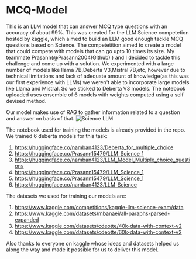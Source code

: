 # MCQ-Model
This is an LLM model that can answer MCQ type questions with an accuracy of about 99%. 
This was created for the LLM Science competetion hosted by kaggle, which aimed to build an LLM good enough tackle MCQ questions based on Science. The competetition aimed to create a model that could compete with models that can go upto 10 times its size.  My teammate Prasann(@Prasann2004(Github) ) and I decided to tackle this challenge and come up with a solution. We experimented with a large number of models like llama 7B,Deberta V3,Mistral 7B,etc, however due to technical limitations and lack of adequate amount of knowledge(as this was our first experience with LLMs) we weren't able to incorporate large models like Llama and Mistral. So we sticked to Deberta V3 models. 
The notebook uploaded uses ensemble of 6 models with weights computed using a self devised method. 

Our model makes use of RAG to gather information related to a question and answer on basis of that. 
![Science LLM](https://github.com/Nb4159/MCQ-Model/assets/122211644/1f537ab9-d6ce-4a7c-ae84-e800864a0230)

The notebook used for training the models is already provided in the repo. We trained 6 deberta models for this task:
1) https://huggingface.co/namban4123/Deberta_for_multiple_choice
2) https://huggingface.co/Prasann15479/LLM_Science_1
3) https://huggingface.co/namban4123/LLM_Model_Multiple_choice_questions
4) https://huggingface.co/Prasann15479/LLM_Science_1
5) https://huggingface.co/Prasann15479/LLM_Science_1
6) https://huggingface.co/namban4123/LLM_Science


The datasets we used for training our models are:
1) https://www.kaggle.com/competitions/kaggle-llm-science-exam/data
2) https://www.kaggle.com/datasets/mbanaei/all-paraphs-parsed-expanded
3) https://www.kaggle.com/datasets/cdeotte/40k-data-with-context-v2
4) https://www.kaggle.com/datasets/cdeotte/60k-data-with-context-v2

Also thanks to everyone on kaggle whose ideas and datasets helped us along the way and made it possible for us to deliver this model.
